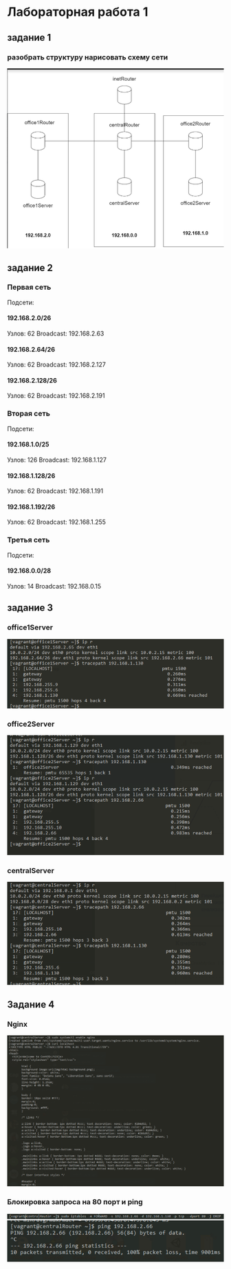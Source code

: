 # Лабораторная работа 1
## задание 1
### разобрать структуру нарисовать схему сети
![scheme](scheme.png)

## задание 2

### Первая сеть
Подсети:

#### 192.168.2.0/26
Узлов: 62
Broadcast: 192.168.2.63

#### 192.168.2.64/26
Узлов: 62
Broadcast: 192.168.2.127

#### 192.168.2.128/26
Узлов: 62
Broadcast: 192.168.2.191

### Вторая сеть
Подсети:

#### 192.168.1.0/25
Узлов: 126
Broadcast: 192.168.1.127

#### 192.168.1.128/26
Узлов: 62
Broadcast: 192.168.1.191

#### 192.168.1.192/26
Узлов: 62
Broadcast: 192.168.1.255

### Третья сеть
Подсети:

#### 192.168.0.0/28
Узлов: 14
Broadcast: 192.168.0.15

## задание 3
### office1Server

![office1Server](office1Server.png)

### office2Server

![office2Server](office2Server.png)

### centralServer

![centralServer](centralServer.png)

## Задание 4
### Nginx

![nginx](nginx.png)

###  Блокировка запроса на 80 порт и ping
![80port](80port.png)
![ping](ping.png)
